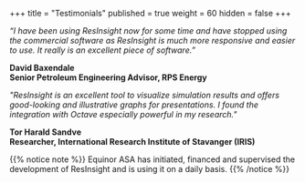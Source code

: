 +++
title = "Testimonials"
published = true
weight = 60
hidden = false
+++

*“I have been using ResInsight now for some time and have stopped using the commercial software as ResInsight is much more responsive and easier to use. It really is an excellent piece of software.”*

**David Baxendale<br>
Senior Petroleum Engineering Advisor, RPS Energy**

*"ResInsight is an excellent tool to visualize simulation results and offers good-looking and illustrative graphs for presentations. I found the integration with Octave especially powerful in my research."*

**Tor Harald Sandve<br>
Researcher, International Research Institute of Stavanger (IRIS)**

{{% notice note %}}
Equinor ASA has initiated, financed and supervised the development of ResInsight and is using it on a daily basis. 
{{% /notice %}}

